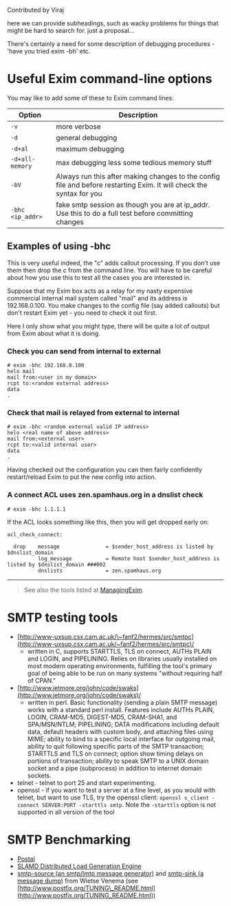 Contributed by Viraj

here we can provide subheadings, such as wacky problems for things that
might be hard to search for. just a proposal...

There's certainly a need for some description of debugging procedures -
'have you tried exim -bh' etc.

Useful Exim command-line options
================================

You may like to add some of these to Exim command lines:

| Option           | Description |
| ---------------- | ----------- |
| `-v`             | more verbose |
| `-d`             | general debugging |
| `-d+al`          | maximum debugging |
| `-d+all-memory`  | max debugging less some tedious memory stuff |
| `-bV`            | Always run this after making changes to the config file and before restarting Exim.  It will check the syntax for you |
| `-bhc <ip_addr>` | fake smtp session as though you are at ip_addr. Use this to do a full test before committing changes |

Examples of using -bhc
----------------------

This is very useful indeed, the "c" adds callout processing. If you
don't use them then drop the c from the command line. You will have to
be careful about how you use this to test all the cases you are
interested in.

Suppose that my Exim box acts as a relay for my nasty expensive
commercial internal mail system called "mail" and its address is
192.168.0.100. You make changes to the config file (say added callouts)
but don't restart Exim yet - you need to check it out first.

Here I only show what you might type, there will be quite a lot of
output from Exim about what it is doing.

### Check you can send from internal to external

    # exim -bhc 192.168.0.100
    helo mail
    mail from:<user in my domain>
    rcpt to:<random external address>
    data
    .

### Check that mail is relayed from external to internal

    # exim -bhc <random external valid IP address>
    helo <real name of above address>
    mail from:<external user>
    rcpt to:<valid internal user>
    data
    .

Having checked out the configuration you can then fairly confidently
restart/reload Exim to put the new config into action.

### A connect ACL uses zen.spamhaus.org in a dnslist check

`# exim -bhc 1.1.1.1`

If the ACL looks something like this, then you will get dropped early
on:

    acl_check_connect:

      drop    message               = $sender_host_address is listed by $dnslist_domain
              log_message           = Remote host $sender_host_address is listed by $dnslist_domain ###002
              dnslists              = zen.spamhaus.org

* * * * *

> See also the tools listed at [ManagingExim](ManagingExim).

SMTP testing tools
==================
-   [http://www-uxsup.csx.cam.ac.uk/\~fanf2/hermes/src/smtpc](http://www-uxsup.csx.cam.ac.uk/~fanf2/hermes/src/smtpc)/
    - written in C, supports STARTTLS, TLS on connect, AUTHs PLAIN and
    LOGIN, and PIPELINING. Relies on libraries usually installed on most
    modern operating environments, fulfilling the tool's primary goal of
    being able to be run on many systems "without requiring half of
    CPAN."
-   [http://www.jetmore.org/john/code/swaks](http://www.jetmore.org/john/code/swaks)/
    - written in perl. Basic functionality (sending a plain SMTP
    message) works with a standard perl install. Features include AUTHs
    PLAIN, LOGIN, CRAM-MD5, DIGEST-MD5, CRAM-SHA1, and SPA/MSN/NTLM;
    PIPELINING; DATA modifications including default data, default
    headers with custom body, and attaching files using MIME; ability to
    bind to a specific local interface for outgoing mail, ability to
    quit following specific parts of the SMTP transaction; STARTTLS and
    TLS on connect; option show timing delays on portions of
    transaction; ability to speak SMTP to a UNIX domain socket and a
    pipe (subprocess) in addition to internet domain sockets.
-   telnet - telnet to port 25 and start experimenting.
-   openssl - if you want to test a server at a fine level, as you would
    with telnet, but want to use TLS, try the openssl client:
    `openssl s_client -connect SERVER:PORT -starttls smtp`. Note the
    `-starttls` option is not supported in all version of the tool

SMTP Benchmarking
=================
-   [Postal](http://www.coker.com.au/postal/)
-   [SLAMD Distributed Load Generation Engine](http://www.slamd.com/)
-   [smtp-source (an smtp/lmtp message
    generator)](http://www.postfix.org/smtp-source.1.html) and
    [smtp-sink (a message
    dump)](http://www.postfix.org/smtp-sink.1.html) from Wietse Venema
    (see
    [http://www.postfix.org/TUNING\_README.html](http://www.postfix.org/TUNING_README.html))
